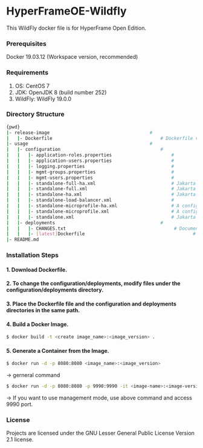 # HyperFrameOE-Wildfly

This WildFly docker file is for HyperFrame Open Edition.

### Prerequisites

Docker 19.03.12 (Workspace version, recommended)

### Requirements

1) OS: CentOS 7
2) JDK: OpenJDK 8 (build number 252) 
3) WildFly: WildFly 19.0.0 

### Directory Structure

```bash
{pwd}                                                                       
|- release-image                                     #   
|   |- Dockerfile                                        # Dockerfile versions (v20.3, v20.4, etc.)
|- usage                                             #   
|   |- configuration                                     # 
|   |   |- application-roles.properties                      # 
|   |   |- application-users.properties                      # 
|   |   |- logging.properties                                # 
|   |   |- mgmt-groups.properties                            # 
|   |   |- mgmt-users.properties                             # 
|   |   |- standalone-full-ha.xml                            # Jakarta Full Platform certified configuration with high availability
|   |   |- standalone-full.xml                               # Jakarta Full Platform certified configuration including all the required technologies
|   |   |- standalone-ha.xml                                 # Jakarta web profile certified configuration with high availability
|   |   |- standalone-load-balancer.xml                      # 
|   |   |- standalone-microprofile-ha.xml                    # A configuration oriented toward microservices, similar to standalone-microprofile.xml but with support for high availability web sessions and distributed Hibernate second level caching.
|   |   |- standalone-microprofile.xml                       # A configuration oriented toward microservices, providing our MicroProfile platform implementations combined with JAX-RS and technologies JAX-RS application’s commonly use to integrate with external services.
|   |   |- standalone.xml                                    # Jakarta web profile certified configuration with the required technologies plus those noted in the table above.
|   |- deployments                                       # 
|   |   |- CHANGES.txt                                        # Document version history 
|   |   |- [latest]Dockerfile                                        # 
|- README.md
```

### Installation Steps

#### 1. Download Dockerfile.

#### 2. To change the configuration/deployments, modify files under the configuration/deployments directory.

#### 3. Place the Dockerfile file and the configuration and deployments directories in the same path.

#### 4. Build a Docker Image.

```bash
$ docker build -t <create image_name>:<image_version> .
```

#### 5. Generate a Container from the Image.

```bash
$ docker run -d -p 8080:8080 <image_name>:<image_version>
```
-> gerneral command

```bash
$ docker run -d -p 8080:8080 -p 9990:9990 -it <image-name>:<image-version> /opt/jboss/wildfly/bin/standalone.sh -b 0.0.0.0 -bmanagement 0.0.0.0
```
-> If you want to use management mode, use above command and access 9990 port.

### License

Projects are licensed under the GNU Lesser General Public License Version 2.1 license.
